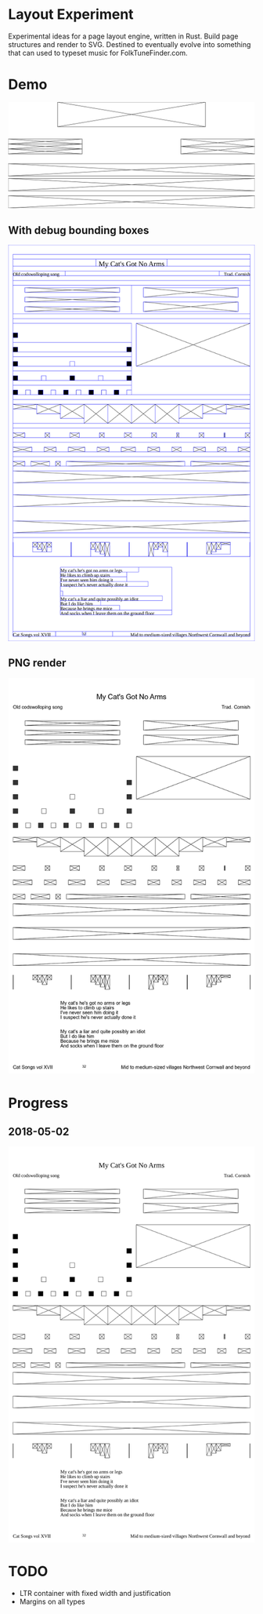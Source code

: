 # Layout Experiment

Experimental ideas for a page layout engine, written in Rust. Build page structures and render to SVG. Destined to eventually evolve into something that can used to typeset music for FolkTuneFinder.com.

# Demo
<img src="demo.svg">

## With debug bounding boxes
<img src="demo_debug.svg">

## PNG render
<img src="demo.png">

# Progress

## 2018-05-02

<img src="progress/2018-05-02.svg">

# TODO

 - LTR container with fixed width and justification
 - Margins on all types
 
